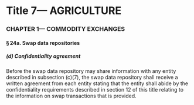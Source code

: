 
# Title 7— AGRICULTURE
### CHAPTER 1— COMMODITY EXCHANGES
#### § 24a. Swap data repositories
##### (d) Confidentiality agreement

Before the swap data repository may share information with any entity described in subsection (c)(7), the swap data repository shall receive a written agreement from each entity stating that the entity shall abide by the confidentiality requirements described in section 12 of this title relating to the information on swap transactions that is provided.
